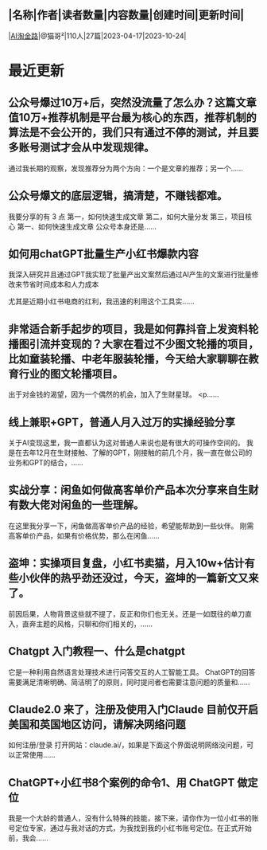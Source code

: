 |名称|作者|读者数量|内容数量|创建时间|更新时间|
---
|[AI淘金路](https://xiaobot.net/p/16880?refer=0b133df9-27dc-423b-8101-639049001c13)|@猫哥²|110人|27篇|2023-04-17|2023-10-24|

# 最近更新
## 公众号爆过10万+后，突然没流量了怎么办？这篇文章值10万+推荐机制是平台最为核心的东西，推荐机制的算法是不会公开的，我们只有通过不停的测试，并且要多账号测试才会从中发现规律。
通过我长期的观察，发现推荐分为两个方向：一个是文章的推荐；另一个......
## 公众号爆文的底层逻辑，搞清楚，不赚钱都难。
我要分享的有 3 点
第一，如何快速生成文章
第二，如何大量分发
第三，项目核心
第一、如何快速生成文章
公众号本身还是......
## 如何用chatGPT批量生产小红书爆款内容
我深入研究并且通过GPT我实现了批量产出文案然后通过AI产生的文案进行批量修改来节省时间成本和人力成本

尤其是近期小红书电商的红利，我迅速的利用这个工具实......
## 非常适合新手起步的项目，我是如何靠抖音上发资料轮播图引流并变现的？大家在看过不少图文轮播的项目，比如童装轮播、中老年服装轮播，今天给大家聊聊在教育行业的图文轮播项目。

出于对金钱的渴望，因为一个偶然的机会，加入了生财星球。
<p......
## 线上兼职+GPT，普通人月入过万的实操经验分享
关于AI变现这里，我一直都认为这对普通人来说也是有很大的可操作空间的。
我是在去年12月在生财接触、了解的GPT，刚接触的前几个月，我一直在做公司的业务和GPT的结合，......
## 实战分享：闲鱼如何做高客单价产品本次分享来自生财有数大佬对闲鱼的一些理解。

在这里我分享一下，闲鱼做高客单价产品的经验，希望能帮助到一些伙伴。
刚需高客单价产品，如果有价格优势，那么在闲鱼......
## 盗坤：实操项目复盘，小红书卖猫，月入10w+估计有些小伙伴的热乎劲还没过，今天，盗坤的一篇新文又来了。

前因后果，人物背景这些就不提了，反正和你们也无关。还是一如既往的单刀直入，直奔主题的风格，只聊和你们相关的，......
## Chatgpt 入门教程一、什么是chatgpt
它是一种利用自然语言处理技术进行问答交互的人工智能工具。
ChatGPT的回答需要满足清晰明确、简洁明了的原则，同时提问者也需要注意问题的质量和......
## Claude2.0 来了，注册及使用入门Claude 目前仅开启美国和英国地区访问，请解决网络问题
如何注册/登录
打开网站：claude.ai/，如果是下面这个界面说明网络没问题，可以正常使用......
## ChatGPT+小红书8个案例的命令1、用 ChatGPT 做定位
我是一个大龄的普通人，没有什么特殊的技能，接下来，请你作为一位小红书的账号定位专家，通过与我对话的方式，为我找到我的小红书账号定位。在正式开始前，我会......

